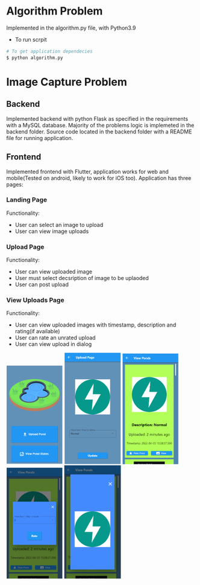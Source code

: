 # Algorithm Problem
Implemented in the algorithm.py file, with Python3.9
- To run scrpit
```bash
# To get application dependecies
$ python algorithm.py
```

# Image Capture Problem
## Backend
Implemented backend with python Flask as specified in the requirements with a MySQL database.
Majority of the problems logic is implemeted in the backend folder.
Source code located in the backend folder with a README file for running application.
## Frontend
Implemented frontend with Flutter, application works for web and mobile(Tested on android, likely to work for iOS too).
Application has three pages:
### Landing Page

Functionality:
- User can select an image to upload
- User can view image uploads

### Upload Page

Functionality:
- User can view uploaded image
- User must select decsription of image to be uplaoded
- User can post upload
    
### View Uploads Page

Functionality:
- User can view uploaded images with timestamp, description and rating(if available)
- User can rate an unrated upload
- User can view upload in dialog


<p float="left">
  <img src="./landingPage.PNG" width="150" />
  <img src="./uploadImage.PNG" width="150" /> 
  <img src="./viewUploads.PNG" width="150" />
  <img src="./rateUpload.PNG" width="150" />
  <img src="./zoomUpload.PNG" width="150" /> 
</p>


